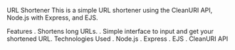 URL Shortener
This is a simple URL shortener using the CleanURI API, Node.js with Express, and EJS.

Features
. Shortens long URLs.
. Simple interface to input and get your shortened URL.
Technologies Used
. Node.js
. Express
. EJS
. CleanURI API